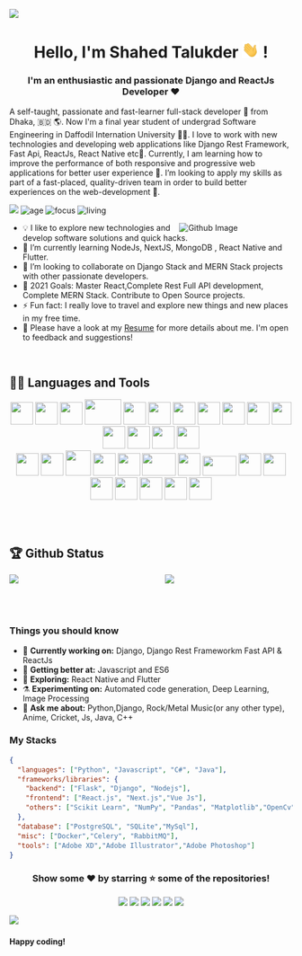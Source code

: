 ![](https://raw.githubusercontent.com/halfrost/halfrost/master/icons/header_.png)
<h1 align="center"> Hello, I'm Shahed Talukder <img src="https://raw.githubusercontent.com/ABSphreak/ABSphreak/master/gifs/Hi.gif" width="30px"> ! </h1>

<h3 align="center">I'm an enthusiastic and passionate Django and ReactJs Developer ❤</h3>  

A self-taught, passionate and fast-learner full-stack developer 🎯 from Dhaka, 🇧🇩 🌎. Now I'm a final year student of undergrad Software Engineering in Daffodil Internation University 👨‍🎓. I love to work with new technologies and developing web applications like Django Rest Framework, Fast Api, ReactJs, React Native etc🔭. Currently, I am learning how to improve the performance of both responsive and progressive web applications for better user experience 🌱. I’m looking to apply my skills as part of a fast-placed, quality-driven team in order to build better experiences on the web-development 🚀. 

![](https://visitor-badge.glitch.me/badge?page_id=shahed-swe.shahed-swe)
![age](https://img.shields.io/badge/age-23-blueviolet)
![focus](https://img.shields.io/badge/focus-FullStack-critical)
![living](https://img.shields.io/badge/living-Dhaka-3c9)

<img width="40%" align="right" alt="Github Image" src="https://media.giphy.com/media/V21UwO1oh2nswmq08I/giphy.gif" />

- 💡 I like to explore new technologies and develop software solutions and quick hacks.
- 🌱 I’m currently learning NodeJs, NextJS, MongoDB , React Native and Flutter.
- 👯 I’m looking to collaborate on Django Stack and MERN Stack projects with other passionate developers.
- 🥅 2021 Goals: Master React,Complete Rest Full API development, Complete MERN Stack. Contribute to Open Source projects.
- ⚡ Fun fact: I really love to travel and explore new things and new places in my free time.
- 📝 Please have a look at my [Resume](https://drive.google.com/file/d/1UCJf_VXagIQnJsx4Jd42AmlDeuEy7aRZ/view?usp=sharing) for more details about me. I'm open to feedback and suggestions!

<br />


## 👨‍💻 Languages and Tools

<div align="center">

<img src="https://i.imgur.com/Riq5bIb.png" height="40" width="40">
<img src="https://i.imgur.com/Uivesm4.png" height="40" width="40">
<img src="https://i.imgur.com/KUlechH.png" height="40" width="40">
<img src="https://i.imgur.com/lPav31e.png" height="45" width="65">
<img src="https://i.imgur.com/uTwsATT.png" height="40" width="40">
<img src="https://i.imgur.com/0zjDnXw.png" height="40" width="40">
<img src="https://i.imgur.com/JcUsLfc.png" height="40" width="40">
<img src="https://i.imgur.com/pWp0iDn.png" height="40" width="40">
<img src="https://i.imgur.com/wsUmcb5.png" height="40" width="40">
<img src="https://i.imgur.com/3NP07nj.png" height="40" width="40">
<img src="https://i.imgur.com/mH7zbFv.png" height="40" width="35">
<img src="https://i.imgur.com/9Ulh3vX.png" height="40" width="40">
<img src="https://i.imgur.com/apxFVxR.png" height="40" width="40">
<img src="https://i.imgur.com/t74wIVs.png" height="40" width="40">
<img src="https://i.imgur.com/egRbxBy.png" height="40" width="40">

<br />

<img src="https://i.imgur.com/CfbGSw2.png" height="40" width="40">
<img src="https://i.imgur.com/ydbeeyk.png" height="40" width="40">
<img src="https://i.imgur.com/054LTZq.png" height="45" width="45">
<img src="https://i.imgur.com/mQGR6nx.png" height="40" width="40">
<img src="https://i.imgur.com/x6EieWc.png" height="40" width="40">
<img src="https://i.imgur.com/K5LeVnW.png" height="40" width="60">
<img src="https://i.imgur.com/ehWaPTK.png" height="40" width="40">
<img src="https://i.imgur.com/EtRNN8U.png" height="35" width="60">
<img src="https://i.imgur.com/VjulBsn.png" height="40" width="40">
<img src="https://i.imgur.com/H3C168v.png" height="40" width="40">
<img src="https://i.imgur.com/bbawh2F.png" height="40" width="40">
<img src="https://i.imgur.com/0BKuO1I.png" height="40" width="40">
<img src="https://i.imgur.com/b65wQ01.png" height="40" width="40">
<img src="https://i.imgur.com/0EZWddS.png" height="40" width="40">
<img src="https://i.imgur.com/yBHwdqa.png" height="40" width="40">
</div>

<br /> <br />

## 🏆 Github Status

<img  src="https://github-readme-stats.vercel.app/api?username=shahed-swe&show_icons=true&hide_border=true&theme=tokyonight" width="45%" align="right" >
<img  src="https://github-readme-streak-stats.herokuapp.com/?user=shahed-swe&theme=tokyonight" width="45%" >

<br /> <br />

### Things you should know

- 🔭 <b>Currently working on:</b> Django, Django Rest Frameworkm Fast API & ReactJs
- 🌱 <b>Getting better at:</b> Javascript and ES6
- 🤔 <b>Exploring:</b> React Native and Flutter
- ⚗️ <b>Experimenting on:</b> Automated code generation, Deep Learning, Image Processing
- 💬 <b>Ask me about:</b> Python,Django, Rock/Metal Music(or any other type), Anime, Cricket, Js, Java, C++

### My Stacks

```json
{
  "languages": ["Python", "Javascript", "C#", "Java"],
  "frameworks/libraries": {
    "backend": ["Flask", "Django", "Nodejs"],
    "frontend": ["React.js", "Next.js","Vue Js"],
    "others": ["Scikit Learn", "NumPy", "Pandas", "Matplotlib","OpenCv"]
  },
  "database": ["PostgreSQL", "SQLite","MySql"],
  "misc": ["Docker","Celery", "RabbitMQ"],
  "tools": ["Adobe XD","Adobe Illustrator","Adobe Photoshop"]
}
```
<div align="center">

### Show some ❤️ by starring ⭐ some of the repositories!

[<img src="https://img.shields.io/badge/Portfolio-%23000000.svg?&style=for-the-badge&logo=react&logoColor=61DAFB">](https://drive.google.com/file/d/1UCJf_VXagIQnJsx4Jd42AmlDeuEy7aRZ/view?usp=sharing)
[<img src="https://img.shields.io/badge/Gmail-D14836?style=for-the-badge&logo=gmail&logoColor=white">](https://mail.google.com/mail/?view=cm&fs=1&to=shahedtalukder51@gmail.com)
[<img src="https://img.shields.io/badge/linkedin-%230077B5.svg?&style=for-the-badge&logo=linkedin&logoColor=white">](https://www.linkedin.com/in/shahed-talukder/)
[<img src="https://img.shields.io/badge/Medium-12100E?style=for-the-badge&logo=medium&logoColor=white">](https://medium.com/@shahedtalukder)
[<img src="https://img.shields.io/badge/facebook-%231877F2.svg?&style=for-the-badge&logo=facebook&logoColor=white">](https://www.facebook.com/shahed.talukder32/)
[<img src="https://img.shields.io/badge/instagram-%23E4405F.svg?&style=for-the-badge&logo=instagram&logoColor=white">](https://www.instagram.com/shahed.talukder01/)

</div>

![](https://i.imgur.com/IuzIC2j.png)
#### Happy coding!
